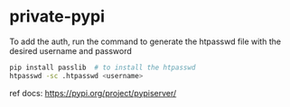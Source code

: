 # private-pypi

To add the auth, run the command to generate the htpasswd file with the desired username and password

```bash
pip install passlib  # to install the htpasswd
htpasswd -sc .htpasswd <username>
```


ref docs: https://pypi.org/project/pypiserver/

